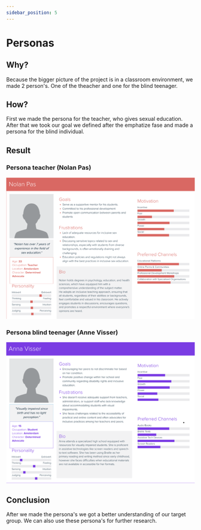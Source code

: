```yaml
---
sidebar_position: 5
---
```


# Personas

## Why?

Because the bigger picture of the project is in a classroom environment, we made 2 person's. One of the theacher and one for the blind teenager.

## How?

First we made the persona for the teacher, who gives sexual education. After that we took our goal we defined after the emphatize fase and made a persona for the blind individual.

## Result

### Persona teacher (Nolan Pas)

![Persona teacher](./assets/images/persona-teacher.png)

### Persona blind teenager (Anne Visser)

![Persona blind teenager](./assets/images/persona-blind-person.png)

## Conclusion

After we made the persona's we got a better understanding of our target group. We can also use these persona's for further research.
